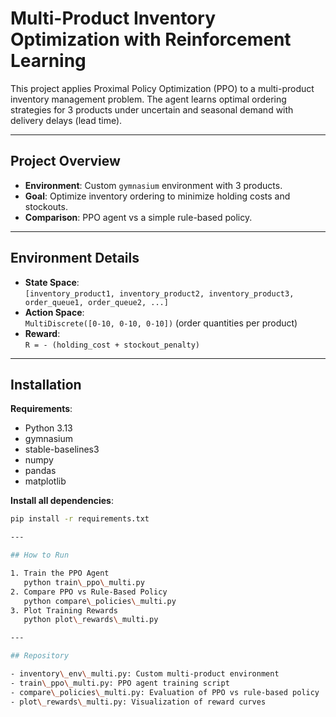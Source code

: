 # Multi-Product Inventory Optimization with Reinforcement Learning

This project applies Proximal Policy Optimization (PPO) to a multi-product inventory management problem.
The agent learns optimal ordering strategies for 3 products under uncertain and seasonal demand with delivery delays (lead time).


---

## Project Overview

- **Environment**: Custom `gymnasium` environment with 3 products.
- **Goal**: Optimize inventory ordering to minimize holding costs and stockouts.
- **Comparison**: PPO agent vs a simple rule-based policy.

---

## Environment Details

- **State Space**:  
  `[inventory_product1, inventory_product2, inventory_product3, order_queue1, order_queue2, ...]`
- **Action Space**:  
  `MultiDiscrete([0-10, 0-10, 0-10])` (order quantities per product)
- **Reward**:  
  `R = - (holding_cost + stockout_penalty)`

---

## Installation

**Requirements**:
- Python 3.13
- gymnasium
- stable-baselines3
- numpy
- pandas
- matplotlib

**Install all dependencies**:
```bash
pip install -r requirements.txt

---

## How to Run

1. Train the PPO Agent
   python train\_ppo\_multi.py
2. Compare PPO vs Rule-Based Policy
   python compare\_policies\_multi.py
3. Plot Training Rewards
   python plot\_rewards\_multi.py

---

## Repository

- inventory\_env\_multi.py: Custom multi-product environment
- train\_ppo\_multi.py: PPO agent training script
- compare\_policies\_multi.py: Evaluation of PPO vs rule-based policy
- plot\_rewards\_multi.py: Visualization of reward curves
